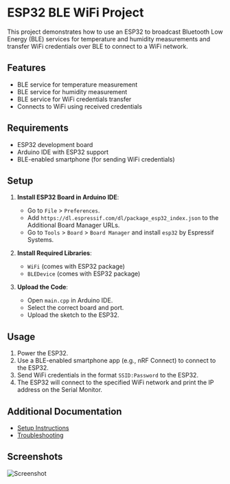 # ESP32 BLE WiFi Project

This project demonstrates how to use an ESP32 to broadcast Bluetooth Low Energy (BLE) services for temperature and humidity measurements and transfer WiFi credentials over BLE to connect to a WiFi network.

## Features

- BLE service for temperature measurement
- BLE service for humidity measurement
- BLE service for WiFi credentials transfer
- Connects to WiFi using received credentials

## Requirements

- ESP32 development board
- Arduino IDE with ESP32 support
- BLE-enabled smartphone (for sending WiFi credentials)

## Setup

1. **Install ESP32 Board in Arduino IDE**:
    - Go to `File` > `Preferences`.
    - Add `https://dl.espressif.com/dl/package_esp32_index.json` to the Additional Board Manager URLs.
    - Go to `Tools` > `Board` > `Board Manager` and install `esp32` by Espressif Systems.

2. **Install Required Libraries**:
    - `WiFi` (comes with ESP32 package)
    - `BLEDevice` (comes with ESP32 package)

3. **Upload the Code**:
    - Open `main.cpp` in Arduino IDE.
    - Select the correct board and port.
    - Upload the sketch to the ESP32.

## Usage

1. Power the ESP32.
2. Use a BLE-enabled smartphone app (e.g., nRF Connect) to connect to the ESP32.
3. Send WiFi credentials in the format `SSID:Password` to the ESP32.
4. The ESP32 will connect to the specified WiFi network and print the IP address on the Serial Monitor.

## Additional Documentation

- [Setup Instructions](docs/setup_instructions.md)
- [Troubleshooting](docs/troubleshooting.md)

## Screenshots

![Screenshot](screenshots/photo_6111578337693515717_y.jpg)



